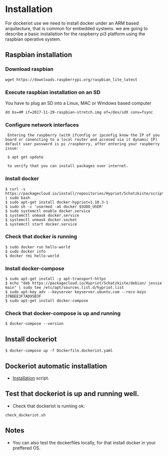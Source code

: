 
# Installation

For dockeriot use we need to install docker under an ARM based arquitecture, that is common for embedded systems. 
we are going to describe a basic installation for the raspberry pi3 platform using the raspbian operative system.

## Raspbian installation
### Download raspbian
```
wget https://downloads.raspberrypi.org/raspbian_lite_latest
```
### Execute raspbian installation on an SD
You have to plug an SD into a Linux, MAC or Windows based computer
```
dd bs=4M if=2017-11-29-raspbian-stretch.img of=/dev/sdX conv=fsync
```
### Configure network interfaces
```
 Entering the raspberry (witH ifconfig or ipconfig know the IP of you board or conencting to a local router and accesed via it dynamic IP) default user password is pi /raspberry, after entering your raspberry issue:
 
 $ apt get update  
 
 to verify that you can install packages over internet. 

```

### Install docker
```
$ curl -s https://packagecloud.io/install/repositories/Hypriot/Schatzkiste/script.deb.sh | sudo bash
$ sudo apt-get install docker-hypriot=1.10.3-1
$ sudo sh -c 'usermod -aG docker $SUDO_USER'
$ sudo systemctl enable docker.service
$ systemctl unmask docker.service
$ systemctl unmask docker.socket
$ systemctl start docker.service
```
### Check that docker is running
```
$ sudo docker run hello-world   
$ sudo docker info 
$ docker rmi hello-world 
```
### Install docker-compose 
```
$ sudo apt-get install -y apt-transport-https
$ echo "deb https://packagecloud.io/Hypriot/Schatzkiste/debian/ jessie main" | sudo tee /etc/apt/sources.list.d/hypriot.list
$ sudo apt-key adv --keyserver keyserver.ubuntu.com --recv-keys 37BBEE3F7AD95B3F
$ sudo apt-get install docker-compose
```

### Check that docker-compose is up and running
```
$ docker-compose --version
```
## Install dockeriot
```
$ docker-compose up -f Dockerfile.dockeriot.yaml 
```

## Dockeriot automatic installation
* [Installation](installation.sh) script. 

## Test that dockeriot is up and running well.
* Check that dockeriot is running ok: 
```
check_dockeriot.sh
```
## Notes
* You can also test the dockerfiles locally, for that install docker in your preffered OS. 

